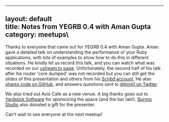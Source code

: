 ------------------------------------------------------------------------

layout: default\
title: Notes from YEGRB 0.4 with Aman Gupta\
category: meetups\
----

Thanks to everyone that came out for YEGRB 0.4 with Aman Gupta. Aman
gave a detailed talk on understanding the performance of your Ruby
applications, with lots of examples to show how to do this in different
situations. He kindly let us record this talk, and you can watch what
was recorded on our
<a href="http://www.ustream.tv/recorded/7687745">ustream.tv page</a>.
Unfortunately, the second half of his talk after his router 'core
dumped' was not recorded but you can still get the slides of this
presentation and others from his
<a href="http://www.scribd.com/tmm1">Scribd account</a>. He also
<a href="http://github.com/tmm1">shares code on GitHub</a>, and answers
questions sent to <a href="http://twitter.com/tmm1">\@tmm1 on
Twitter</a>.

We also tried out Axis Cafe as a new venue. A big thanks goes out to
<a href="http://yardsticksoftware.com">Yardstick Software</a> for
sponsoring the space (and the bar tab!).
<a href="http://burmis.ca">Burmis Studio</a> also donated a gift for the
presenter.

Can't wait to see everyone at the next meetup!
